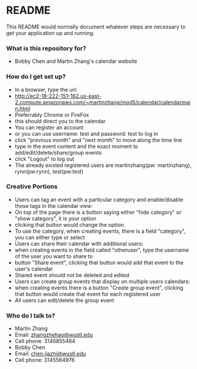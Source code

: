 # README #

This README would normally document whatever steps are necessary to get your application up and running.

### What is this repository for? ###

* Bobby Chen and Martin Zhang's calendar website

### How do I get set up? ###

* In a browser, type the url: 
* http://ec2-18-222-151-162.us-east-2.compute.amazonaws.com/~martinzhang/mod5/calendar/calendarmain.html
* Preferrably Chrome or FireFox
* this should direct you to the calendar
* You can register an account
* or you can use username: test and password: test to log in
* click "previous month" and "next month" to move along the time line
* type in the event content and the exact moment to add/edit/delete/share/group events
* click "Logout" to log out
* The already existed registered users are martinzhang(pw: martinzhang), rynn(pw:rynn), test(pw:test)

### Creative Portions ###

* Users can tag an event with a particular category and enable/disable those tags in the calendar view: 
* On top of the page there is a button saying either "hide category" or "show category", it is your option
* clicking that button would change the option. 
* To use the category, when creating events, there is a field "category", you can either type or select
* Users can share their calendar with additional users:
* when creating events in the field called "otheruser", type the username of the user you want to share to
* button "Share event", clicking that button would add that event to the user's calendar
* Shared event should not be deleted and edited
* Users can create group events that display on multiple users calendars: 
* when creating events there is a button "Create group event", clicking that button would create that event for each registered user
* All users can edit/delete the group event

### Who do I talk to? ###

* Martin Zhang
* Email: zhangzhehao@wustl.edu
* Cell phone: 3146855464
* Bobby Chen
* Email: chen.jiazhi@wustl.edu
* Cell phone: 3145564976
